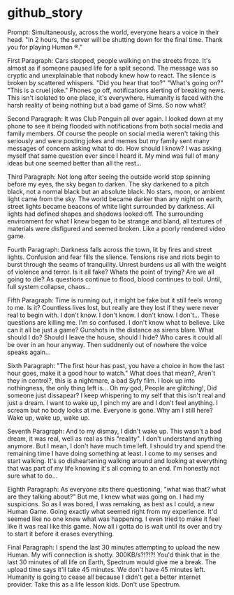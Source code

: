 # github_story
Prompt: Simultaneously, across the world, everyone hears a voice in their head. "In 2 hours, the server will be shutting down for the final time. Thank you for playing Human ®." 

First Paragraph:
  Cars stopped, people walking on the streets froze. It's almost as if someone paused life for a split second. The message was so cryptic and unexplainable that nobody knew how to react. The silence is broken by scattered whispers. "Did you hear that too?" "What's going on?" "This is a cruel joke." Phones go off, notifications alerting of breaking news. This isn't isolated to one place, it's everywhere. Humanity is faced with the harsh reality of being nothing but a bad game of Sims. So now what? 

Second Paragraph:
  It was Club Penguin all over again. I looked down at my phone to see it being flooded with notifications from both social media and family members. Of course the people on social media weren't taking this seriously and were posting jokes and memes but my family sent many messages of concern asking what to do. How should I know? I was asking myself that same question ever since I heard it. My mind was full of many ideas but one seemed better than all the rest...

Third Paragraph:
  Not long after seeing the outside world stop spinning before my eyes, the sky began to darken. The sky darkened to a pitch black, not a normal black but an absolute black. No stars, moon, or ambient light came from the sky. The world became darker than any night on earth, street lights became beacons of white light surrounded by darkness. All lights had defined shapes and shadows looked off. The surrounding environment for what I knew began to be strange and bland, all textures of materials were disfigured and seemed broken. Like a poorly rendered video game.

Fourth Paragraph:
  Darkness falls across the town, lit by fires and street lights. Confusion and fear fills the slience. Tensions rise and riots begin to burst through the seams of tranquility. Unrest burdens us all with the weight of violence and terror. Is it all fake? Whats the point of trying? Are we all going to die? As questions continue to flood, blood continues to boil. Until, full system collapse, chaos...  

Fifth Paragraph:
  Time is running out, it might be fake but it still feels wrong to me. Is it? Countless lives lost, but really are they lost if they were never real to begin with. I don't know. I don't know. I don't know. I don't... These questions are killing me. I'm so confused. I don't know what to believe. Like can it all be just a game? Gunshots in the distance as sirens blare. What should I do? Should I leave the house, should I hide? Who cares it could all be over in an hour anyway. Then suddnenly out of nowhere the voice speaks again...

Sixth Paragraph:
  "The first hour has past, you have a choice in how the last hour goes, make it a good hour to watch."  What does that mean?, Aren't they in control?, this is a nightmare, a bad Syfy film. I look up into nothingness, the only thing left is... Oh my god, People are glitching!, Did someone just dissapear? I keep whispering to my self that this isn't real and just a dream. I want to wake up, I pinch my are and I don't feel anything. I scream but no body looks at me. Everyone is gone. Why am I still here? Wake up, wake up, wake up.  

Seventh Paragraph: And to my dismay, I didn't wake up. This wasn't a bad dream, it was real, well as real as this "reality". I don't understand anything anymore. But I mean, I don't have much time left. I should try and spend the remaining time I have doing something at least. I come to my senses and start walking. It's so disheartening walking around and looking at everything that was part of my life knowing it's all coming to an end. I'm honestly not sure what to do...

Eighth Paragraph: As everyone sits there questioning, "what was that? what are they talking about?" But me, I knew what was going on. I had my suspicions. So as I was bored, I was remaking, as best as I could, a new Human Game. Going exactly what seemed right from my experience. It'd seemed like no one knew what was happening. I even tried to make it feel like it was real like this game. Now all i gotta do is wait until its over and try to start it before it erases everything.

Final Paragraph: I spend the last 30 minutes attempting to upload the new Human. My wifi connection is shotty. 300KB/s?!?!?! You'd think that in the last 30 minutes of all life on Earth, Spectrum would give me a break. The upload time says it'll take 45 minutes. We don't have 45 minutes left. Humanity is going to cease all because I didn't get a better internet provider. Take this as a life lesson kids. Don't use Spectrum. 
